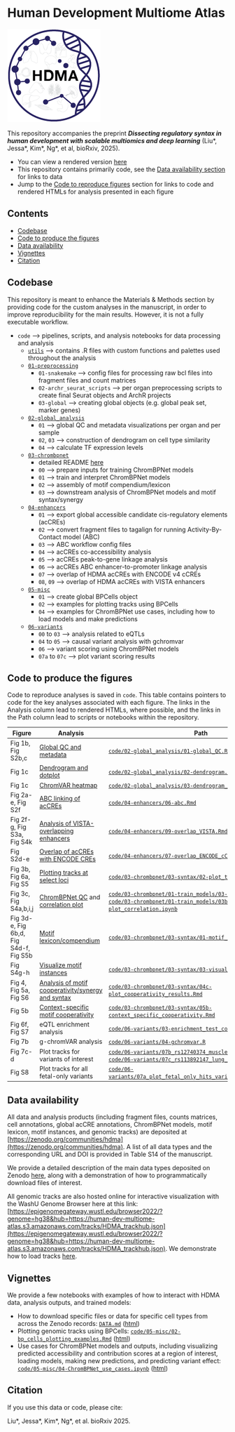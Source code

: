 # Human Development Multiome Atlas

![](img/hdma_logo_small.png)

This repository accompanies the preprint **_Dissecting regulatory syntax in human development with scalable multiomics and deep learning_** (Liu\*, Jessa\*, Kim\*, Ng\*, et al, bioRxiv, 2025).

- You can view a rendered version [here](https://greenleaflab.github.io/HDMA/)
- This repository contains primarily code, see the [Data availability section](https://greenleaflab.github.io/HDMA/#data-availability) for links to data
- Jump to the [Code to reproduce figures](https://greenleaflab.github.io/HDMA/#code-to-produce-the-figures) section for links to code and rendered HTMLs for analysis presented in each figure

## Contents

- [Codebase](https://greenleaflab.github.io/HDMA/#codebase)
- [Code to produce the figures](https://greenleaflab.github.io/HDMA/#code-to-produce-the-figures)
- [Data availability](https://greenleaflab.github.io/HDMA/#data-availability)
- [Vignettes](https://greenleaflab.github.io/HDMA/#vignettes)
- [Citation](https://greenleaflab.github.io/HDMA/#citation)



## Codebase

This repository is meant to enhance the Materials & Methods section by providing code for the custom
analyses in the manuscript, in order to improve reproducibility for the main results.
However, it is not a fully executable workflow.

* `code` --> pipelines, scripts, and analysis notebooks for data processing and analysis
  * [`utils`](https://github.com/GreenleafLab/HDMA/tree/main/code/utils) --> contains .R files with custom functions and palettes used throughout the analysis
  * [`01-preprocessing`](https://github.com/GreenleafLab/HDMA/tree/main/code/01-preprocessing)
    * `01-snakemake` --> config files for processing raw bcl files into fragment files and count matrices
    * `02-archr_seurat_scripts` --> per organ preprocessing scripts to create final Seurat objects and ArchR projects
    * `03-global` --> creating global objects (e.g. global peak set, marker genes)
  * [`02-global_analysis`](https://github.com/GreenleafLab/HDMA/tree/main/code/02-global_analysis)
    * `01` --> global QC and metadata visualizations per organ and per sample
    * `02`, `03` --> construction of dendrogram on cell type similarity
    * `04` --> calculate TF expression levels
  * [`03-chrombpnet`](https://github.com/GreenleafLab/HDMA/tree/main/code/03-chrombpnet)
    * detailed README [here](https://github.com/GreenleafLab/HDMA/blob/main/code/03-chrombpnet/README.md)
    * `00` --> prepare inputs for training ChromBPNet models
    * `01` --> train and interpret ChromBPNet models
    * `02` --> assembly of motif compendium/lexicon
    * `03` --> downstream analysis of ChromBPNet models and motif syntax/synergy
  * [`04-enhancers`](https://github.com/GreenleafLab/HDMA/tree/main/code/04-enhancers)
    * `01` --> export global accessible candidate cis-regulatory elements (acCREs)
    * `02` --> convert fragment files to tagalign for running Activity-By-Contact model (ABC)
    * `03` --> ABC workflow config files
    * `04` --> acCREs co-accessibility analysis
    * `05` --> acCREs peak-to-gene linkage analysis
    * `06` --> acCREs ABC enhancer-to-promoter linkage analysis
    * `07` --> overlap of HDMA acCREs with ENCODE v4 cCREs
    * `08`, `09` --> overlap of HDMA acCREs with VISTA enhancers
  * [`05-misc`](https://github.com/GreenleafLab/HDMA/tree/main/code/05-misc)
    * `01` --> create global BPCells object
    * `02` --> examples for plotting tracks using BPCells
    * `04` --> examples for ChromBPNet use cases, including how to load models and make predictions
  * [`06-variants`](https://github.com/GreenleafLab/HDMA/tree/main/code/06-variants)
    * `00` to `03` --> analysis related to eQTLs
    * `04` to `05` --> causal variant analysis with gchromvar
    * `06` --> variant scoring using ChromBPNet models
    * `07a` to `07c` --> plot variant scoring results


## Code to produce the figures

Code to reproduce analyses is saved in `code`. This table contains pointers to code for the key analyses associated with each figure.
The links in the Analysis column lead to rendered HTMLs, where possible, and the links in the Path column lead to scripts or notebooks within the repository.

| Figure | Analysis | Path |
| --- | -------- | ---- | 
| Fig 1b, Fig S2b,c | [Global QC and metadata](https://greenleaflab.github.io/HDMA/code/02-global_analysis/01-global_QC.html) | [`code/02-global_analysis/01-global_QC.Rmd`](https://github.com/GreenleafLab/HDMA/tree/main/code/02-global_analysis/01-global_QC.Rmd) |
| Fig 1c | [Dendrogram and dotplot](https://greenleaflab.github.io/HDMA/code/02-global_analysis/02-dendrogram.html) | [`code/02-global_analysis/02-dendrogram.Rmd`](https://github.com/GreenleafLab/HDMA/tree/main/code/02-global_analysis/02-dendrogram.Rmd) |
| Fig 1c | [ChromVAR heatmap](https://greenleaflab.github.io/HDMA/code/02-global_analysis/03-dendrogram_chromvar.html) | [`code/02-global_analysis/03-dendrogram_chromvar.Rmd`](https://github.com/GreenleafLab/HDMA/tree/main/code/02-global_analysis/03-dendrogram_chromvar.Rmd) |
| Fig 2a-e, Fig S2f | [ABC linking of acCREs](https://greenleaflab.github.io/HDMA/code/04-enhancers/06-abc.html) | [`code/04-enhancers/06-abc.Rmd`](https://github.com/GreenleafLab/HDMA/tree/main/code/04-enhancers/06-abc.Rmd) |
| Fig 2f-g, Fig S3a, Fig S4k | [Analysis of VISTA-overlapping enhancers](https://greenleaflab.github.io/HDMA/code/04-enhancers/09-overlap_VISTA.html) | [`code/04-enhancers/09-overlap_VISTA.Rmd`](https://github.com/GreenleafLab/HDMA/tree/main/code/04-enhancers/09-overlap_VISTA.Rmd) |
| Fig S2d-e | [Overlap of acCREs with ENCODE CREs](https://greenleaflab.github.io/HDMA/code/04-enhancers/07-overlap_ENCODE_cCREs.html) | [`code/04-enhancers/07-overlap_ENCODE_cCREs.Rmd`](https://github.com/GreenleafLab/HDMA/tree/main/code/04-enhancers/07-overlap_ENCODE_cCREs.Rmd) |
| Fig 3b, Fig 6a, Fig S5 | [Plotting tracks at select loci](https://greenleaflab.github.io/HDMA/code/03-chrombpnet/03-syntax/02-plot_tracks.html) | [`code/03-chrombpnet/03-syntax/02-plot_tracks.Rmd`](https://github.com/GreenleafLab/HDMA/tree/main/code/03-chrombpnet/03-syntax/02-plot_tracks.Rmd) |
| Fig 3c, Fig S4a,b,i,j | [ChromBPNet QC](https://greenleaflab.github.io/HDMA/code/03-chrombpnet/01-train_models/03-model_QC.html) and [correlation plot](https://greenleaflab.github.io/HDMA/code/03-chrombpnet/01-train_models/03b-plot_correlation.html) | [`code/03-chrombpnet/01-train_models/03-model_QC.Rmd`](https://github.com/GreenleafLab/HDMA/tree/main/code/03-chrombpnet/01-train_models/03-model_QC.Rmd) and [`code/03-chrombpnet/01-train_models/03b-plot_correlation.ipynb`](https://github.com/GreenleafLab/HDMA/tree/main/code/03-chrombpnet/01-train_models/03b-plot_correlation.ipynb) |
| Fig 3d-e, Fig 6b,d, Fig S4d-f, Fig S5b | [Motif lexicon/compendium](https://greenleaflab.github.io/HDMA/code/03-chrombpnet/03-syntax/01-motif_compendium.html) | [`code/03-chrombpnet/03-syntax/01-motif_compendium`](https://github.com/GreenleafLab/HDMA/tree/main/code/03-chrombpnet/03-syntax/01-motif_compendium.Rmd) | 
| Fig S4g-h | [Visualize motif instances](https://greenleaflab.github.io/HDMA/code/03-chrombpnet/03-syntax/03-visualize_hits.html) | [`code/03-chrombpnet/03-syntax/03-visualize_hits.ipynb`](https://github.com/GreenleafLab/HDMA/tree/main/code/03-chrombpnet/03-syntax/03-visualize_hits.ipynb) | 
| Fig 4, Fig 5a, Fig S6 | [Analysis of motif cooperativity/synergy and syntax](https://greenleaflab.github.io/HDMA/code/03-chrombpnet/03-syntax/04c-plot_cooperativity_results.html) | [`code/03-chrombpnet/03-syntax/04c-plot_cooperativity_results.Rmd`](https://github.com/GreenleafLab/HDMA/tree/main/code/03-chrombpnet/03-syntax/04c-plot_cooperativity_results.Rmd) |
| Fig 5b | [Context-specific motif cooperativity](https://greenleaflab.github.io/HDMA/code/03-chrombpnet/03-syntax/05b-context_specific_cooperativity.html) | [`code/03-chrombpnet/03-syntax/05b-context_specific_cooperativity.Rmd`](https://github.com/GreenleafLab/HDMA/tree/main/code/03-chrombpnet/03-syntax/05b-context_specific_cooperativity.Rmd) |
| Fig 6f, Fig S7 | eQTL enrichment analysis | [`code/06-variants/03-enrichment_test_collate_results.R`](https://github.com/GreenleafLab/HDMA/tree/main/code/06-variants/03-enrichment_test_collate_results.R) |
| Fig 7b | g-chromVAR analysis | [`code/06-variants/04-gchromvar.R`](https://github.com/GreenleafLab/HDMA/tree/main/code/06-variants/04-gchromvar.R) |
| Fig 7c-d | Plot tracks for variants of interest | [`code/06-variants/07b_rs12740374_muscle_endo_CAD.R`](https://github.com/GreenleafLab/HDMA/tree/main/code/06-variants/07b_rs12740374_muscle_endo_CAD.R) and [`code/06-variants/07c_rs113892147_lung_macrophage_asthma.R`](https://github.com/GreenleafLab/HDMA/tree/main/code/06-variants/07c_rs113892147_lung_macrophage_asthma.R) |
| Fig S8 | Plot tracks for all fetal-only variants | [`code/06-variants/07a_plot_fetal_only_hits_variant_scoring_results.R`](https://github.com/GreenleafLab/HDMA/tree/main/code/06-variants/07a_plot_fetal_only_hits_variant_scoring_results.R) |



## Data availability

All data and analysis products (including fragment files, counts matrices, cell annotations, global acCRE annotations, ChromBPNet models, motif lexicon, motif instances, and genomic tracks) are deposited at [https://zenodo.org/communities/hdma](https://zenodo.org/communities/hdma). A list of all data types and the corresponding URL and DOI is provided in Table S14 of the manuscript.

We provide a detailed description of the main data types deposited on Zenodo [here](https://greenleaflab.github.io/HDMA/DATA.html),
along with a demonstration of how to programmatically download files of interest.

All genomic tracks are also hosted online for interactive visualization with the WashU
Genome Browser here at this link:
[https://epigenomegateway.wustl.edu/browser2022/?genome=hg38&hub=https://human-dev-multiome-atlas.s3.amazonaws.com/tracks/HDMA_trackhub.json](https://epigenomegateway.wustl.edu/browser2022/?genome=hg38&hub=https://human-dev-multiome-atlas.s3.amazonaws.com/tracks/HDMA_trackhub.json). We demonstrate how to load tracks [here](https://greenleaflab.github.io/HDMA/DATA.html#genomic-tracks-on-the-washu-genome-browser).


## Vignettes

We provide a few notebooks with examples of how to interact with HDMA data,
analysis outputs, and trained models:

- How to download specific files or data for specific cell types from across the Zenodo records: [`DATA.md`](https://github.com/GreenleafLab/HDMA/blob/main/DATA.md#downloading-data-from-zenodo) ([html](https://greenleaflab.github.io/HDMA/DATA.html))
- Plotting genomic tracks using BPCells: [`code/05-misc/02-bp_cells_plotting_examples.Rmd`](https://github.com/GreenleafLab/HDMA/blob/main/code/05-misc/02-bp_cells_plotting_examples.Rmd) ([html](https://greenleaflab.github.io/HDMA/code/05-misc/02-bp_cells_plotting_examples.html))
- Use cases for ChromBPNet models and outputs, including visualizing predicted accessibility and contribution scores at a region of interest, loading models, making new predictions, and predicting variant effect: [`code/05-misc/04-ChromBPNet_use_cases.ipynb`](https://github.com/GreenleafLab/HDMA/blob/main/code/05-misc/04-ChromBPNet_use_cases.ipynb) ([html](https://greenleaflab.github.io/HDMA/code/05-misc/04-ChromBPNet_use_cases.html))


## Citation

If you use this data or code, please cite:

Liu\*, Jessa\*, Kim\*, Ng\*, et al. bioRxiv 2025.

